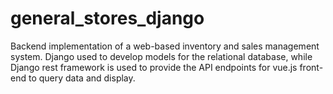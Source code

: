 # general_stores_django
Backend implementation of a web-based inventory and sales management system.
Django used to develop models for the relational database, while
Django rest framework is used to provide the API endpoints for vue.js front-end
to query data and display.
